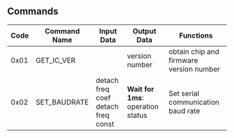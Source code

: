 ## Commands

<table>
  <thead>
    <tr>
      <th>Code</th>
      <th>Command Name</th>
      <th>Input Data</th>
      <th>Output Data</th>
      <th>Functions</th>
    </tr>
  </thead>
  <tbody>
    <tr>
      <td>0x01</td>
      <td>GET_IC_VER</td>
      <td></td>
      <td>version number</td>
      <td>obtain chip and firmware version number</td>
    </tr>
    <tr>
      <td>0x02</td>
      <td>SET_BAUDRATE</td>
      <td>detach freq coef<br>detach freq const</td>
      <td><strong>Wait for 1ms</strong>: operation status</td>
      <td>Set serial communication baud rate</td>
    </tr>
  </tbody>
</table>


